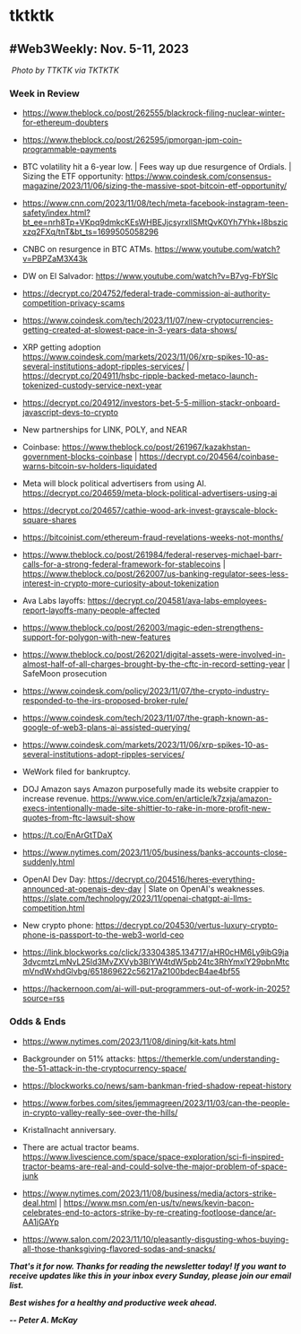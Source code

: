 # tktktk
## #Web3Weekly: Nov. 5-11, 2023

![]()
*Photo by TTKTK via TKTKTK*

<!--

Lead item...

CONTENDERS: Of the several bitcoin applications pending, who’s likely to win? How is each different?

Keep it to ~400 words.

Some links...

https://bitcoinist.com/spot-bitcoin-etfs-short-window-all-12-opens/

-->

### Week in Review

- https://www.theblock.co/post/262555/blackrock-filing-nuclear-winter-for-ethereum-doubters

- https://www.theblock.co/post/262595/jpmorgan-jpm-coin-programmable-payments

- BTC volatility hit a 6-year low. <!-- Factoid from Bloomberg show. Need link... --> | Fees way up due resurgence of Ordials. <!-- CoinDesk --> | Sizing the ETF opportunity: https://www.coindesk.com/consensus-magazine/2023/11/06/sizing-the-massive-spot-bitcoin-etf-opportunity/

- https://www.cnn.com/2023/11/08/tech/meta-facebook-instagram-teen-safety/index.html?bt_ee=nrh8Tp+VKpq9dmkcKEsWHBEJjcsyrxllSMtQvK0Yh7Yhk+I8bszicxzq2FXq/tnT&bt_ts=1699505058296

- CNBC on resurgence in BTC ATMs. https://www.youtube.com/watch?v=PBPZaM3X43k

- DW on El Salvador: https://www.youtube.com/watch?v=B7vg-FbYSlc

- https://decrypt.co/204752/federal-trade-commission-ai-authority-competition-privacy-scams

- https://www.coindesk.com/tech/2023/11/07/new-cryptocurrencies-getting-created-at-slowest-pace-in-3-years-data-shows/

- XRP getting  adoption <!-- See CoinDesk story --> https://www.coindesk.com/markets/2023/11/06/xrp-spikes-10-as-several-institutions-adopt-ripples-services/ | https://decrypt.co/204911/hsbc-ripple-backed-metaco-launch-tokenized-custody-service-next-year

- https://decrypt.co/204912/investors-bet-5-5-million-stackr-onboard-javascript-devs-to-crypto

- New partnerships for LINK, POLY, and NEAR <!-- Need links -->

- Coinbase: https://www.theblock.co/post/261967/kazakhstan-government-blocks-coinbase | https://decrypt.co/204564/coinbase-warns-bitcoin-sv-holders-liquidated

- Meta will block political advertisers from using AI. https://decrypt.co/204659/meta-block-political-advertisers-using-ai

- https://decrypt.co/204657/cathie-wood-ark-invest-grayscale-block-square-shares

- https://bitcoinist.com/ethereum-fraud-revelations-weeks-not-months/

- https://www.theblock.co/post/261984/federal-reserves-michael-barr-calls-for-a-strong-federal-framework-for-stablecoins | https://www.theblock.co/post/262007/us-banking-regulator-sees-less-interest-in-crypto-more-curiosity-about-tokenization

- Ava Labs layoffs: https://decrypt.co/204581/ava-labs-employees-report-layoffs-many-people-affected

- https://www.theblock.co/post/262003/magic-eden-strengthens-support-for-polygon-with-new-features

- https://www.theblock.co/post/262021/digital-assets-were-involved-in-almost-half-of-all-charges-brought-by-the-cftc-in-record-setting-year | SafeMoon prosecution <!-- Need link -->

- https://www.coindesk.com/policy/2023/11/07/the-crypto-industry-responded-to-the-irs-proposed-broker-rule/

- https://www.coindesk.com/tech/2023/11/07/the-graph-known-as-google-of-web3-plans-ai-assisted-querying/

- https://www.coindesk.com/markets/2023/11/06/xrp-spikes-10-as-several-institutions-adopt-ripples-services/

- WeWork filed for bankruptcy. <!-- Need link -->

- DOJ Amazon says Amazon purposefully made its website crappier to increase revenue. https://www.vice.com/en/article/k7zxja/amazon-execs-intentionally-made-site-shittier-to-rake-in-more-profit-new-quotes-from-ftc-lawsuit-show

- https://t.co/EnArGtTDaX

- https://www.nytimes.com/2023/11/05/business/banks-accounts-close-suddenly.html

- OpenAI Dev Day: https://decrypt.co/204516/heres-everything-announced-at-openais-dev-day | Slate on OpenAI's weaknesses. https://slate.com/technology/2023/11/openai-chatgpt-ai-llms-competition.html

- New crypto phone: https://decrypt.co/204530/vertus-luxury-crypto-phone-is-passport-to-the-web3-world-ceo

- https://link.blockworks.co/click/33304385.134717/aHR0cHM6Ly9ibG9ja3dvcmtzLmNvL25ld3MvZXVyb3BlYW4tdW5pb24tc3RhYmxlY29pbnMtcmVndWxhdGlvbg/651869622c56217a2100bdecB4ae4bf55

- https://hackernoon.com/ai-will-put-programmers-out-of-work-in-2025?source=rss

### Odds & Ends

- https://www.nytimes.com/2023/11/08/dining/kit-kats.html

- Backgrounder on 51% attacks: https://themerkle.com/understanding-the-51-attack-in-the-cryptocurrency-space/

- https://blockworks.co/news/sam-bankman-fried-shadow-repeat-history

- https://www.forbes.com/sites/jemmagreen/2023/11/03/can-the-people-in-crypto-valley-really-see-over-the-hills/

- Kristallnacht anniversary.

- There are actual tractor beams. https://www.livescience.com/space/space-exploration/sci-fi-inspired-tractor-beams-are-real-and-could-solve-the-major-problem-of-space-junk

- https://www.nytimes.com/2023/11/08/business/media/actors-strike-deal.html | https://www.msn.com/en-us/tv/news/kevin-bacon-celebrates-end-to-actors-strike-by-re-creating-footloose-dance/ar-AA1jGAYp

- https://www.salon.com/2023/11/10/pleasantly-disgusting-whos-buying-all-those-thanksgiving-flavored-sodas-and-snacks/

<!-- Boilerplate needs re-working. This is version from last week... -->

_**That's it for now. Thanks for reading the newsletter today! If you want to receive updates like this in your inbox every Sunday, please join our email list.**_

<!--Move this content to standing editorial policy page on the website.     _**Note: #Web3Weekly content is intended for journalistic purposes only, not as investment advice. Always [DYOR](https://www.urbandictionary.com/define.php?term=DYOR) and consult appropriate financial professionals before making investment decisions.**_ -->

_**Best wishes for a healthy and productive week ahead.**_  

_**-- Peter A. McKay**_  
